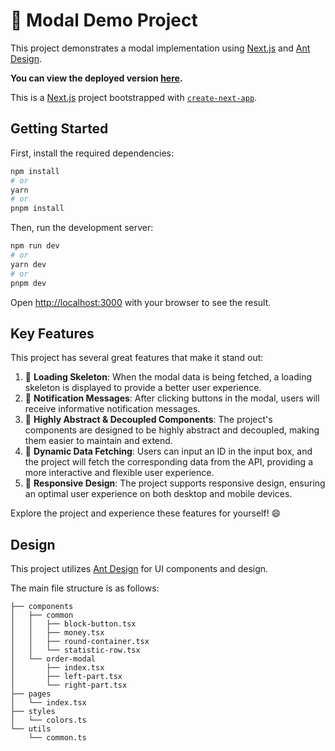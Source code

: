 # 🚀 Modal Demo Project

This project demonstrates a modal implementation using [Next.js](https://nextjs.org/) and [Ant Design](https://ant.design/). 

**You can view the deployed version [here](https://modal-demo-mu.vercel.app/).**

This is a [Next.js](https://nextjs.org/) project bootstrapped with [`create-next-app`](https://github.com/vercel/next.js/tree/canary/packages/create-next-app).

## Getting Started

First, install the required dependencies:

```bash
npm install
# or
yarn
# or
pnpm install
```

Then, run the development server:

```bash
npm run dev
# or
yarn dev
# or
pnpm dev
```

Open [http://localhost:3000](http://localhost:3000) with your browser to see the result.

## Key Features

This project has several great features that make it stand out:

1. 🦴 **Loading Skeleton**: When the modal data is being fetched, a loading skeleton is displayed to provide a better user experience.
2. 📣 **Notification Messages**: After clicking buttons in the modal, users will receive informative notification messages.
3. 🧩 **Highly Abstract & Decoupled Components**: The project's components are designed to be highly abstract and decoupled, making them easier to maintain and extend.
4. 🔌 **Dynamic Data Fetching**: Users can input an ID in the input box, and the project will fetch the corresponding data from the API, providing a more interactive and flexible user experience. 
5. 📱 **Responsive Design**: The project supports responsive design, ensuring an optimal user experience on both desktop and mobile devices.

Explore the project and experience these features for yourself! 😄

## Design

This project utilizes [Ant Design](https://ant.design/) for UI components and design.

The main file structure is as follows:

```text
├── components
│   ├── common
│   │   ├── block-button.tsx
│   │   ├── money.tsx
│   │   ├── round-container.tsx
│   │   └── statistic-row.tsx
│   └── order-modal
│       ├── index.tsx
│       ├── left-part.tsx
│       └── right-part.tsx
├── pages
│   └── index.tsx
├── styles
│   └── colors.ts
└── utils
    └── common.ts
```



